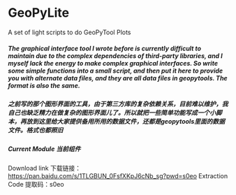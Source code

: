 # GeoPyLite

A set of light scripts to do GeoPyTool Plots


##### The graphical interface tool I wrote before is currently difficult to maintain due to the complex dependencies of third-party libraries, and I myself lack the energy to make complex graphical interfaces. So write some simple functions into a small script, and then put it here to provide you with alternate data files, and they are all data files in geopytools. The format is also the same.


##### 之前写的那个图形界面的工具，由于第三方库的复杂依赖关系，目前难以维护，我自己也缺乏精力在做复杂的图形界面儿了。所以就把一些简单功能写成一个小脚本，再放到这里给大家提供备用所用的数据文件，还都是geopytools里面的数据文件。格式也都照旧

##### Current Module 当前组件

Download link 下载链接：https://pan.baidu.com/s/1TLGBUN_0FsfXKpJ6cNb_sg?pwd=s0eo 
Extraction Code 提取码：s0eo 